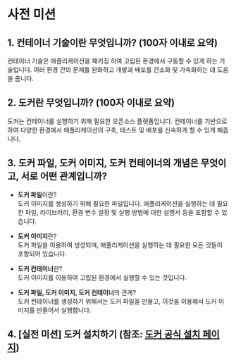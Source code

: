 # 사전 미션 

## 1. 컨테이너 기술이란 무엇입니까? (100자 이내로 요약)

컨테이너 기술은 애플리케이션을 패키징 하여 고립된 환경에서 구동할 수 있게 하는 기술입니다. 여러 환경 간의 문제를 완화하고 개발과 배포를 간소화 및 가속화하는 데 도움을 줍니다.

## 2. 도커란 무엇입니까? (100자 이내로 요약)

도커는 컨테이너를 실행하기 위해 필요한 오픈소스 플랫폼입니다. 컨테이너를 기반으로 하여 다양한 환경에서 애플리케이션의 구축, 테스트 및 배포를 신속하게 할 수 있게 해줍니다.

## 3. 도커 파일, 도커 이미지, 도커 컨테이너의 개념은 무엇이고, 서로 어떤 관계입니까?

- **도커 파일**이란? <br/>
    도커 이미지를 생성하기 위해 필요한 파일입니다. 애플리케이션을 실행하는 데 필요한 파일, 라이브러리, 환경 변수 설정 및 실행 방법에 대한 설명서 등을 포함할 수 있습니다. 
- **도커 이미지**란? <br/>
    도커 파일을 이용하여 생성되며, 애플리케이션을 실행하는 데 필요한 모든 것들이 포함되어 있습니다.
- **도커 컨테이너**란? <br/>
    도커 이미지를 이용하여 고립된 환경에서 실행할 수 있는 것입니다.  

- **도커 파일, 도커 이미지, 도커 컨테이너**의 관계? <br/>
    도커 컨테이너를 생성하기 위해서는 도커 파일을 만들고, 이것을 이용해서 도커 이미지를 만들어서 실행합니다.

## 4. [실전 미션] 도커 설치하기 (참조: [도커 공식 설치 페이지](https://docs.docker.com/engine/install/))

